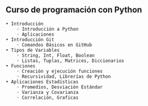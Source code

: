 ## Curso de programación con Python
    • Introducción	
        ◦ Introducción a Python
        ◦ Aplicaciones 
    • Introducción Git
        ◦ Comandos Básicos en GitHub
    • Tipos de Variables
        ◦ String, Int, Float, Boolean
        ◦ Listas, Tuplas, Matrices, Diccionarios
    • Funciones
        ◦ Creación y ejecución funciones
        ◦ Recursividad, Librerías de Python
    • Aplicaciones Estadísticas
        ◦ Promedios, Desviación Estándar
        ◦ Varianza y Covarianza
        ◦ Correlación, Graficas
